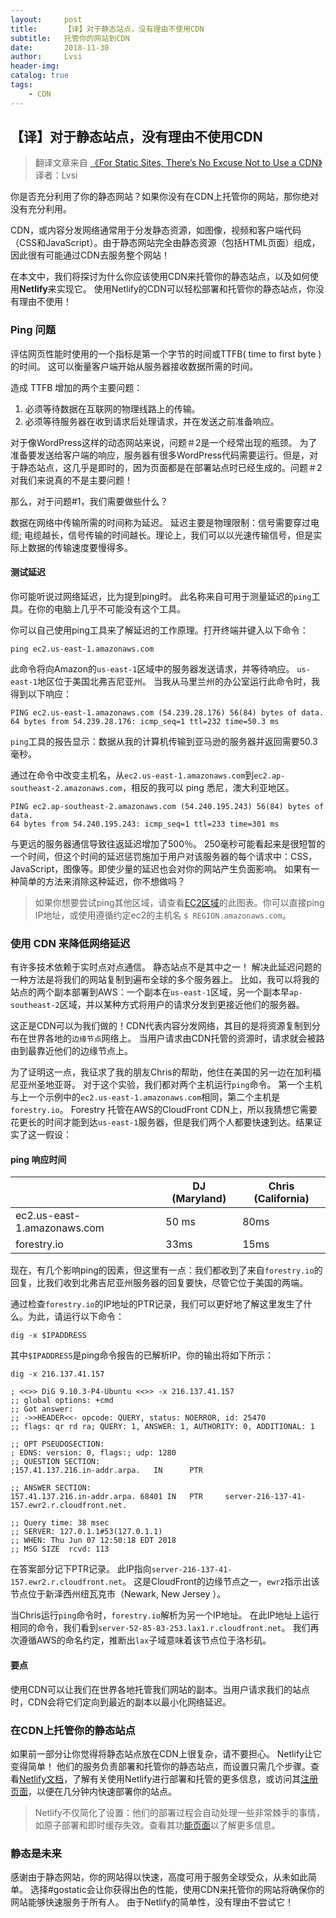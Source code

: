 ```yaml
---
layout:     post
title:      【译】对于静态站点，没有理由不使用CDN
subtitle:   托管你的网站到CDN
date:       2018-11-30
author:     Lvsi
header-img: 
catalog: true
tags:
    - CDN
---
```


## 【译】对于静态站点，没有理由不使用CDN

> 翻译文章来自 [《For Static Sites, There’s No Excuse Not to Use a CDN》](https://forestry.io/blog/for-static-sites-theres-no-excuse-not-to-use-a-cdn/#the-future-is-static)<br/>
> 译者：Lvsi

你是否充分利用了你的静态网站？如果你没有在CDN上托管你的网站，那你绝对没有充分利用。

CDN，或内容分发网络通常用于分发静态资源，如图像，视频和客户端代码（CSS和JavaScript）。由于静态网站完全由静态资源（包括HTML页面）组成，因此很有可能通过CDN去服务整个网站！

在本文中，我们将探讨为什么你应该使用CDN来托管你的静态站点，以及如何使用**Netlify**来实现它。 使用Netlify的CDN可以轻松部署和托管你的静态站点，你没有理由不使用！

### Ping 问题

评估网页性能时使用的一个指标是第一个字节的时间或TTFB( time to first byte )的时间。 这可以衡量客户端开始从服务器接收数据所需的时间。

造成 TTFB 增加的两个主要问题：

1. 必须等待数据在互联网的物理线路上的传输。 
2. 必须等待服务器在收到请求后处理请求，并在发送之前准备响应。

对于像WordPress这样的动态网站来说，问题＃2是一个经常出现的瓶颈。 为了准备要发送给客户端的响应，服务器有很多WordPress代码需要运行。但是，对于静态站点，这几乎是即时的，因为页面都是在部署站点时已经生成的。问题＃2对我们来说真的不是主要问题！

那么，对于问题#1，我们需要做些什么？

数据在网络中传输所需的时间称为延迟。 延迟主要是物理限制：信号需要穿过电缆; 电缆越长，信号传输的时间越长。理论上，我们可以以光速传输信号，但是实际上数据的传输速度要慢得多。

#### 测试延迟

你可能听说过网络延迟，比为提到ping时。 此名称来自可用于测量延迟的```ping```工具。在你的电脑上几乎不可能没有这个工具。

你可以自己使用ping工具来了解延迟的工作原理。打开终端并键入以下命令：
```
ping ec2.us-east-1.amazonaws.com
```

此命令将向Amazon的```us-east-1```区域中的服务器发送请求，并等待响应。 ```us-east-1```地区位于美国北弗吉尼亚州。 当我从马里兰州的办公室运行此命令时，我得到以下响应：

```
PING ec2.us-east-1.amazonaws.com (54.239.28.176) 56(84) bytes of data. 
64 bytes from 54.239.28.176: icmp_seq=1 ttl=232 time=50.3 ms
```

```ping```工具的报告显示：数据从我的计算机传输到亚马逊的服务器并返回需要50.3毫秒。

通过在命令中改变主机名，从```ec2.us-east-1.amazonaws.com```到```ec2.ap-southeast-2.amazonaws.com```，相反的我可以 ping 悉尼，澳大利亚地区。

```
PING ec2.ap-southeast-2.amazonaws.com (54.240.195.243) 56(84) bytes of data. 
64 bytes from 54.240.195.243: icmp_seq=1 ttl=233 time=301 ms
```

与更远的服务器通信导致往返延迟增加了500％。 250毫秒可能看起来是很短暂的一个时间，但这个时间的延迟惩罚施加于用户对该服务器的每个请求中：CSS，JavaScript，图像等。即使少量的延迟也会对你的网站产生负面影响。 如果有一种简单的方法来消除这种延迟，你不想做吗？

> 如果你想要尝试ping其他区域，请查看[EC2区域](http://ec2-reachability.amazonaws.com/)的此图表。你可以直接ping IP地址，或使用遵循约定ec2的主机名 ```$ REGION.amazonaws.com```。

### 使用 CDN 来降低网络延迟

有许多技术依赖于实时点对点通信。 静态站点不是其中之一！ 解决此延迟问题的一种方法是将我们的网站复制到遍布全球的多个服务器上。 比如，我可以将我的站点的两个副本部署到AWS：一个副本在```us-east-1```区域，另一个副本早```ap-southeast-2```区域，并以某种方式将用户的请求分发到更接近他们的服务器。

这正是CDN可以为我们做的！CDN代表内容分发网络，其目的是将资源复制到分布在世界各地的```边缘节点```网络上。 当用户请求由CDN托管的资源时，请求就会被路由到最靠近他们的边缘节点上。

为了证明这一点，我征求了我的朋友Chris的帮助，他住在美国的另一边在加利福尼亚州圣地亚哥。 对于这个实验，我们都对两个主机运行```ping```命令。 第一个主机与上一个示例中的```ec2.us-east-1.amazonaws.com```相同，第二个主机是```forestry.io```。 Forestry 托管在AWS的CloudFront CDN上，所以我猜想它需要花更长的时间才能到达```us-east-1```服务器，但是我们两个人都要快速到达。结果证实了这一假设：

#### ping 响应时间

|  | DJ (Maryland)	| Chris (California) |
| --- | --- | --- |
| ec2.us-east-1.amazonaws.com	 | 50 ms | 80ms |
| forestry.io	 | 33ms | 15ms  |

现在，有几个影响ping的因素，但这里有一点：我们都收到了来自```forestry.io```的回复，比我们收到北弗吉尼亚州服务器的回复要快，尽管它位于美国的两端。

通过检查```forestry.io```的IP地址的PTR记录，我们可以更好地了解这里发生了什么。为此，请运行以下命令：

```
dig -x $IPADDRESS
```

其中```$IPADDRESS```是ping命令报告的已解析IP。你的输出将如下所示：

```
dig -x 216.137.41.157 

; <<>> DiG 9.10.3-P4-Ubuntu <<>> -x 216.137.41.157 
;; global options: +cmd 
;; Got answer: 
;; ->>HEADER<<- opcode: QUERY, status: NOERROR, id: 25470 
;; flags: qr rd ra; QUERY: 1, ANSWER: 1, AUTHORITY: 0, ADDITIONAL: 1 

;; OPT PSEUDOSECTION: 
; EDNS: version: 0, flags:; udp: 1280 
;; QUESTION SECTION: 
;157.41.137.216.in-addr.arpa.   IN      PTR 

;; ANSWER SECTION: 
157.41.137.216.in-addr.arpa. 68401 IN   PTR     server-216-137-41-157.ewr2.r.cloudfront.net. 

;; Query time: 38 msec 
;; SERVER: 127.0.1.1#53(127.0.1.1) 
;; WHEN: Thu Jun 07 12:50:18 EDT 2018 
;; MSG SIZE  rcvd: 113
```

在答案部分记下PTR记录。 此IP指向```server-216-137-41-157.ewr2.r.cloudfront.net```。 这是CloudFront的边缘节点之一，```ewr2```指示出该节点位于新泽西州纽瓦克市（Newark, New Jersey ）。

当Chris运行```ping```命令时，```forestry.io```解析为另一个IP地址。 在此IP地址上运行相同的命令，我们看到```server-52-85-83-253.lax1.r.cloudfront.net```。 我们再次遵循AWS的命名约定，推断出```lax```子域意味着该节点位于洛杉矶。

#### 要点
使用CDN可以让我们在世界各地托管我们网站的副本。当用户请求我们的站点时，CDN会将它们定向到最近的副本以最小化网络延迟。

### 在CDN上托管你的静态站点

如果前一部分让你觉得将静态站点放在CDN上很复杂，请不要担心。 Netlify让它变得简单！ 他们的服务负责部署和托管你的静态站点，而设置只需几个步骤。查看[Netlify文档](https://www.netlify.com/docs/welcome/#continuous-deployment)，了解有关使用Netlify进行部署和托管的更多信息，或访问其[注册页面](https://app.netlify.com/signup)，以便在几分钟内快速部署你的站点。

> Netlify不仅简化了设置：他们的部署过程会自动处理一些非常棘手的事情，如原子部署和即时缓存失效。查看其功[能页面](https://www.netlify.com/features/)以了解更多信息。

### 静态是未来

感谢由于静态网站，你的网站得以快速，高度可用于服务全球受众，从未如此简单。 选择#gostatic会让你获得出色的性能，使用CDN来托管你的网站将确保你的网站能够快速服务于所有人。 由于Netlify的简单性，没有理由不尝试它！

